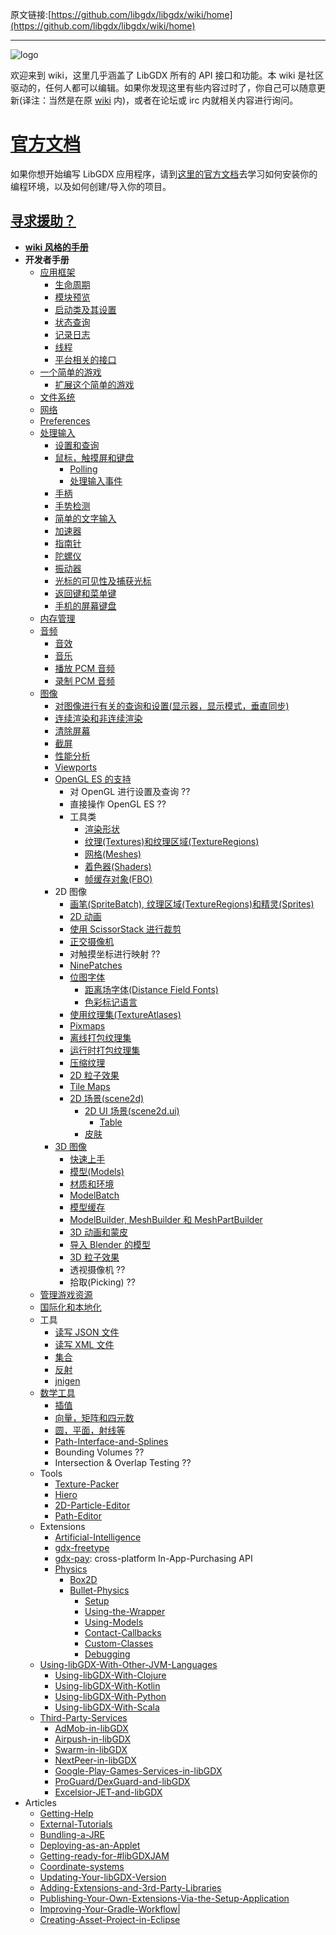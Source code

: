 原文链接:[https://github.com/libgdx/libgdx/wiki/home](https://github.com/libgdx/libgdx/wiki/home)

---

![logo](http://libgdx.badlogicgames.com/img/logo.png)
 
欢迎来到 wiki，这里几乎涵盖了 LibGDX 所有的 API 接口和功能。本 wiki 是社区驱动的，任何人都可以编辑。如果你发现这里有些内容过时了，你自己可以随意更新(译注：当然是在原 [wiki](https://github.com/libgdx/libgdx/wiki) 内)，或者在论坛或 irc 内就相关内容进行询问。

# [官方文档](https://libgdx.badlogicgames.com/documentation)
如果你想开始编写 LibGDX 应用程序，请到[这里的官方文档](https://libgdx.badlogicgames.com/documentation/)去学习如何安装你的编程环境，以及如何创建/导入你的项目。

## **[寻求援助？](./Getting-Help.md)**

  * **[wiki 风格的手册](./Wiki-Style-Guide.md)**
  * **开发者手册**
    * [应用框架](./The-Application-Framework.md)
      * [生命周期](./The-Life-Cycle.md)
      * [模块预览](./Modules-Overview.md)
      * [启动类及其设置](./Starter-Classes-and-Configuration.md)
      * [状态查询](./Querying.md)
      * [记录日志](./Logging.md)
      * [线程](./Threading.md)
      * [平台相关的接口](./Interfacing-With-Platform-Specific-Code.md)
    * [一个简单的游戏](./A-Simple-Game.md)
      * [扩展这个简单的游戏](./Extending-the-Simple-Game.md)
    * [文件系统](./File-Handling.md)
    * [网络](./Networking.md)
    * [Preferences](./Preferences.md)
    * [处理输入](./Input-Handling.md)
      * [设置和查询](./Configuration-&-Querying.md)
      * [鼠标，触摸屏和键盘](./Mouse,-Touch-and-Keyboard.md)
        * [Polling](./Polling.md)
        * [处理输入事件](./Event-Handling.md)
      * [手柄](./Controllers.md)
      * [手势检测](./Gesture-Detection.md)
      * [简单的文字输入](./Simple-Text-Input.md)
      * [加速器](./Accelerometer.md)
      * [指南针](./Compass.md)
      * [陀螺仪](./Gyroscope.md)
      * [振动器](./Vibrator.md)
      * [光标的可见性及捕获光标](./Cursor-Visibility-&-Catching.md)
      * [返回键和菜单键](./Back-and-Menu-Key-Catching.md)
      * [手机的屏幕键盘](./On-Screen-Keyboard.md)
    * [内存管理](./Memory-Management.md)
    * [音频](./Audio.md)
      * [音效](./Sound-Effects.md)
      * [音乐](./Streaming-Music.md)
      * [播放 PCM 音频](./Playing-PCM-Audio.md)
      * [录制 PCM 音频](./Recording-PCM-Audio.md)
    * [图像](./Graphics.md)
      * [对图像进行有关的查询和设置(显示器，显示模式，垂直同步)](./Querying-&-configuring-graphics-(monitors,-display-modes,-vsync).md)
      * [连续渲染和非连续渲染](./Continuous-&-Non-Continuous-Rendering.md)
      * [清除屏幕](./Clearing-the-Screen.md)
      * [截屏](./Taking-a-Screenshot.md)
      * [性能分析](./Profiling.md)
      * [Viewports](./Viewports.md)
      * [OpenGL ES 的支持](./OpenGL-ES-Support.md)
        * 对 OpenGL 进行设置及查询 ??
        * 直接操作 OpenGL ES ??
        * 工具类
          * [渲染形状](./Rendering-Shapes.md)
          * [纹理(Textures)和纹理区域(TextureRegions)](./Textures-&-TextureRegions.md)
          * [网格(Meshes)](./Meshes.md)
          * [着色器(Shaders)](./Shaders.md)
          * [帧缓存对象(FBO)](./Frame-Buffer-Objects.md)
      * 2D 图像
        * [画笔(SpriteBatch), 纹理区域(TextureRegions)和精灵(Sprites)](./SpriteBatch,-TextureRegions,-and-Sprites.md)
        * [2D 动画](./2D-Animation.md)
        * [使用 ScissorStack 进行裁剪](./Clipping,-With-the-Use-of-ScissorStack.md)
        * [正交摄像机](./Orthographic-Camera.md)
        * 对触摸坐标进行映射 ??
        * [NinePatches](./NinePatches.md)
        * [位图字体](./Bitmap-Fonts.md)
          * [距离场字体(Distance Field Fonts)](./Distance-Field-Fonts.md)
          * [色彩标记语言](./Color-Markup-Language.md)
        * [使用纹理集(TextureAtlases)](./Using-TextureAtlases.md)
        * [Pixmaps](./Pixmaps.md)
        * [离线打包纹理集](./Packing-Atlases-Offline.md)
        * [运行时打包纹理集](./Packing-Atlases-at-Runtime.md)
        * [压缩纹理](./Texture-Compression.md)
        * [2D 粒子效果](./2D-ParticleEffects.md)
        * [Tile Maps](./Tile-Maps.md)
        * [2D 场景(scene2d)](./scene2d.md)
          * [2D UI 场景(scene2d.ui)](./scene2d.ui.md)
            * [Table](./Table.md)
          * [皮肤](./Skin.md)
      * [3D 图像](./3D-Graphics.md)
        * [快速上手](./Quick-Start.md)
        * [模型(Models)](./Models.md)
        * [材质和环境](./Material-and-Environment.md)
        * [ModelBatch](./ModelBatch.md)
        * [模型缓存](./ModelCache.md)
        * [ModelBuilder, MeshBuilder 和 MeshPartBuilder](./ModelBuilder,-MeshBuilder-and-MeshPartBuilder.md)
        * [3D 动画和蒙皮](./3D-Animations-and-Skinning.md)
        * [导入 Blender 的模型](./Importing-Blender-Models-in-libGDX.md)
        * [3D 粒子效果](./3D-Particle-Effects.md)
        * 透视摄像机 ??
        * 拾取(Picking) ??
    * [管理游戏资源](./Managing-Your-Assets.md)
    * [国际化和本地化](./Internationalization-and-Localization.md)
    * 工具
      * [读写 JSON 文件](./Reading-and-Writing-JSON.md)
      * [读写 XML 文件](./Reading-and-Writing-XML.md)
      * [集合](./Collections.md)
      * [反射](./Reflection.md)
      * [jnigen](./jnigen.md)
    * [数学工具](./Math-Utilities.md)
      * [插值](./Interpolation.md)
      * [向量，矩阵和四元数](./Vectors,-Matrices,-Quaternions.md)
      * [圆，平面，射线等](./Circles,-Planes,-Rays,-etc..md)
      * [Path-Interface-and-Splines](./Path-Interface-and-Splines.md)
      * Bounding Volumes ??
      * Intersection & Overlap Testing ??
    * Tools
      * [Texture-Packer](./Texture-Packer.md)
      * [Hiero](./Hiero.md)
      * [2D-Particle-Editor](./2D-Particle-Editor.md)
      * [Path-Editor](./Path-Editor.md)
    * Extensions
      * [Artificial-Intelligence](./Artificial-Intelligence.md)
      * [gdx-freetype](./gdx-freetype.md)
      * [gdx-pay](./gdx-pay.md): cross-platform In-App-Purchasing API
      * [Physics](./Physics.md)
        * [Box2D](./Box2D.md)
        * [Bullet-Physics](./Bullet-Physics.md)
          * [Setup](./Bullet-Wrapper-Setup.md)
          * [Using-the-Wrapper](./Bullet-Wrapper-Using-the-wrapper.md)
          * [Using-Models](./Bullet-Wrapper-Using-models.md)
          * [Contact-Callbacks](./Bullet-Wrapper-Contact-callbacks.md)
          * [Custom-Classes](./Bullet-Wrapper-Custom-classes.md)
          * [Debugging](./Bullet-Wrapper-Debugging.md)
    * [Using-libGDX-With-Other-JVM-Languages](./Using-libGDX-With-Other-JVM-Languages.md)
      * [Using-libGDX-With-Clojure](./Using-libGDX-With-Clojure.md)
      * [Using-libGDX-With-Kotlin](./Using-libGDX-With-Kotlin.md)
      * [Using-libGDX-With-Python](./Using-libGDX-With-Python.md)
      * [Using-libGDX-With-Scala](./Using-libGDX-With-Scala.md)
    * [Third-Party-Services](./Third-Party-Services.md)
      * [AdMob-in-libGDX](./AdMob-in-libGDX.md)
      * [Airpush-in-libGDX](./Airpush-in-libGDX.md)
      * [Swarm-in-libGDX](./Swarm-in-libGDX.md)
      * [NextPeer-in-libGDX](./NextPeer-in-libGDX.md)
      * [Google-Play-Games-Services-in-libGDX](./Google-Play-Games-Services-in-libGDX.md)
      * [ProGuard/DexGuard-and-libGDX](./ProGuard/DexGuard-and-libGDX.md)
      * [Excelsior-JET-and-libGDX](./Excelsior-JET-and-libGDX.md)
  * Articles
    * [Getting-Help](./Getting-Help.md)
    * [External-Tutorials](./External-Tutorials.md)
    * [Bundling-a-JRE](./Bundling-a-JRE.md)
    * [Deploying-as-an-Applet](./Deploying-as-an-Applet.md)
    * [Getting-ready-for-#libGDXJAM](./Getting-ready-for-libGDXJAM.md)
    * [Coordinate-systems](./Coordinate-systems.md)
    * [Updating-Your-libGDX-Version](./Updating-libGDX.md)
    * [Adding-Extensions-and-3rd-Party-Libraries](./Dependency-management-with-Gradle.md)
    * [Publishing-Your-Own-Extensions-Via-the-Setup-Application](./Third-Party-Extension-Support.md)
    * [Improving-Your-Gradle-Workflow|](./Improving-workflow-with-Gradle.md)
    * [Creating-Asset-Project-in-Eclipse](./Creating-a-Separate-Assets-Project-in-Eclipse.md)